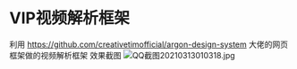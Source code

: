# VIP视频解析框架

利用 https://github.com/creativetimofficial/argon-design-system 大佬的网页框架做的视频解析框架
效果截图
![QQ截图20210313010318.jpg](https://i.loli.net/2021/03/13/pJQvLVs1wyxBrmD.jpg)
